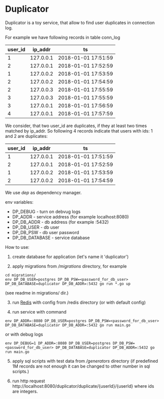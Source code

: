 # Duplicator

Duplicator is a toy service, that allow to find user duplicates in connection log.

For example we have following records in table conn_log

 user_id |  ip_addr  |         ts
 -------- | ----------- | -------------------
 1 | 127.0.0.1 | 2018-01-01 17:51:59
 2 | 127.0.0.1 | 2018-01-01 17:52:59
 1 | 127.0.0.2 | 2018-01-01 17:53:59
 2 | 127.0.0.2 | 2018-01-01 17:54:59
 2 | 127.0.0.3 | 2018-01-01 17:55:59
 3 | 127.0.0.3 | 2018-01-01 17:55:59
 3 | 127.0.0.1 | 2018-01-01 17:56:59
 4 | 127.0.0.1 | 2018-01-01 17:57:59


We consider, that two user_id are duplicates, if they at least two times matched by ip_addr.
So following 4 records indicate that users with ids: 1 and 2 are duplicates:

 user_id | ip_addr  | ts
 --- | --- | ---
 1 | 127.0.0.1 | 2018-01-01 17:51:59
 2 | 127.0.0.1 | 2018-01-01 17:52:59
 1 | 127.0.0.2 | 2018-01-01 17:53:59
 2 | 127.0.0.2 | 2018-01-01 17:54:59

We use *dep* as dependency manager.

env variables:

- DP_DEBUG - turn on debvug logs
- DP_ADDR - service address (for example localhost:8080)
- DP_DB_ADDR - db address (for example :5432)
- DP_DB_USER - db user
- DP_DB_PSW - db user password
- DP_DB_DATABASE - service database

How to use:
1. create database for application (let's name it 'duplicator')

2. apply migrations from */migrations* directory, for example
```
cd migrations/
env DP_DB_USER=postgres DP_DB_PSW=<password_for_db_user> DP_DB_DATABASE=duplicator DP_DB_ADDR=:5432 go run *.go up
```
(see readme in migrations/ dir.)

3. run [Redis](https://redis.io/) with config from /redis directory (or with default config)

4. run service with command
```
env DP_ADDR=:8080 DP_DB_USER=postgres DP_DB_PSW=<password_for_db_user> DP_DB_DATABASE=duplicator DP_DB_ADDR=:5432 go run main.go
```
or with debug logs
```
env DP_DEBUG=1 DP_ADDR=:8080 DP_DB_USER=postgres DP_DB_PSW=<password_for_db_user> DP_DB_DATABASE=duplicator DP_DB_ADDR=:5432 go run main.go
```

5. apply sql scripts with test data from */generators* directory (if predefined 1M records are not enough it can be changed to other number in sql scripts.)

6. run http request http://localhost:8080/duplicator/duplicate/{userId}/{userId} where ids are integers.
